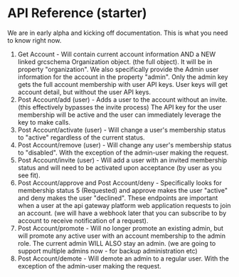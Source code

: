 # API Reference (starter)

We are in early alpha and kicking off documentation.  This is what you need to know right now.

1. Get Account - Will contain current account information AND a NEW linked grcschema Organization object.  (the full object).  It will be in property "organization".  We also specifically provide the Admin user information for the account in the property "admin". Only the admin key gets the full account membership with user API keys.  User keys will get account detail, but without the user API keys.
2. Post Account/add (user) - Adds a user to the account without an invite.  (this effectively bypasses the invite process)  The API key for the user membership will be active and the user can immediately leverage the key to make calls.
3. Post Account/activate (user) -  Will change a user's membership status to "active" regardless of the current status.
4. Post Account/remove (user) - Will change any user's membership status to "disabled".  With the exception of the admin-user making the  request.
5. Post Account/invite (user) - Will add a user with an invited membership status and will need to be activated upon acceptance (by user as you see fit).
6. Post Account/approve and Post Account/deny - Specifically looks for membership status 5 (Requested) and approve makes the user "active" and deny makes the user "declined".  These endpoints are important when a user at the api gateway platform web application requests to join an account.  (we will have a webhook later that you can subscribe to by account to receive notification of a request).
7. Post Account/promote - Will no longer promote an existing admin, but will promote any active user with an account membership to the admin role.  The current admin WILL ALSO stay an admin.  (we are going to support multiple admins now - for backup administration etc)
8. Post Account/demote - Will demote an admin to a regular user. With the exception of the admin-user making the request.
